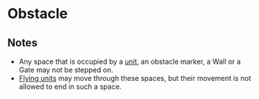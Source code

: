 # Obstacle


## Notes

- Any space that is occupied by a [unit](../units/index.md), an obstacle marker, a Wall or a Gate may not be stepped on.
- [Flying units](flying_unit.md) may move through these spaces, but their movement is not allowed to end in such a space.